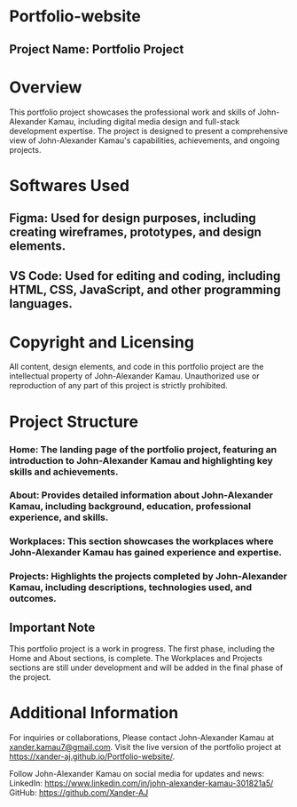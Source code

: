 # Portfolio-website

## Project Name: Portfolio Project ##

# Overview #
This portfolio project showcases the professional work and skills of John-Alexander Kamau, including digital media design and full-stack development expertise. 
The project is designed to present a comprehensive view of John-Alexander Kamau's capabilities, achievements, and ongoing projects.

# Softwares Used #
## Figma: Used for design purposes, including creating wireframes, prototypes, and design elements.
## VS Code:  Used for editing and coding, including HTML, CSS, JavaScript, and other programming languages.

# Copyright and Licensing #
All content, design elements, and code in this portfolio project are the intellectual property of John-Alexander Kamau. Unauthorized use or reproduction of any part of this project is strictly prohibited.

# Project Structure #
### Home: The landing page of the portfolio project, featuring an introduction to John-Alexander Kamau and highlighting key skills and achievements.
### About: Provides detailed information about John-Alexander Kamau, including background, education, professional experience, and skills.
### Workplaces: This section showcases the workplaces where John-Alexander Kamau has gained experience and expertise.
### Projects: Highlights the projects completed by John-Alexander Kamau, including descriptions, technologies used, and outcomes.

## Important Note ##
This portfolio project is a work in progress. 
The first phase, including the Home and About sections, is complete. 
The Workplaces and Projects sections are still under development and will be added in the final phase of the project.

# Additional Information #
For inquiries or collaborations, 
Please contact John-Alexander Kamau at <xander.kamau7@gmail.com>.
Visit the live version of the portfolio project at <https://xander-aj.github.io/Portfolio-website/>.

Follow John-Alexander Kamau on social media for updates and news:
LinkedIn: <https://www.linkedin.com/in/john-alexander-kamau-301821a5/>
GitHub: <https://github.com/Xander-AJ>
